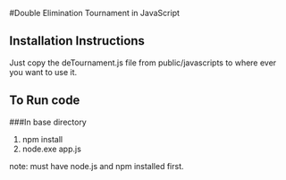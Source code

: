 #Double Elimination Tournament in JavaScript

## Installation Instructions
Just copy the deTournament.js file from public/javascripts to where ever you want to use it.

## To Run code
###In base directory
1. npm install
2. node.exe app.js

note: must have node.js and npm installed first.